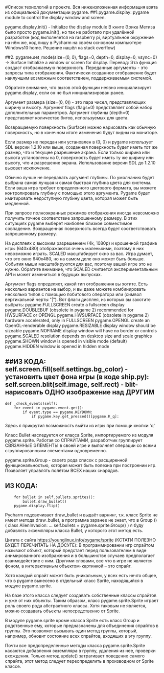#Список технологий в проекте.
Вся нижеизложенная информация взята из официальной документации pygame.
##1.pygame.display:
pygame module to control the display window and screen.

pygame.display.init() - Initialize the display module
В книге Эрика Метиза было просто pygame.init(), но так не работало при удалённой разработке 
(код выполняется на raspberry pi, виртуальное окружение на нём же, код пишу в Pycharm на своём 
основном компьютере Windows10 home. Решение нашёл на stack overflow)

##2. pygame.set_mode(size=(0, 0), flags=0, depth=0, display=0, vsync=0) -> Surface
Initialize a window or screen for display. Перевод:
Эта функция создаст отображаемую поверхность. Переданные аргументы - это запросы типа отображения. Фактически созданное отображение будет наилучшим возможным соответствием, поддерживаемым системой.

Обратите внимание, что вызов этой функции неявно инициализирует pygame.display, если он не был инициализирован ранее.

Аргумент размера (size=(0, 0)) - это пара чисел, представляющих ширину и высоту. 
Аргумент flags (flags=0) представляет собой набор дополнительных параметров. 
Аргумент глубины (depth=0) представляет количество битов, используемых для цвета.

Возвращаемую поверхность (Surface) можно нарисовать как обычную поверхность, но в конечном итоге изменения будут видны на мониторе.

Если размер не передан или установлен в (0, 0) и pygame использует SDL версии 1.2.10 или выше, созданная поверхность будет иметь тот же размер, что и текущее разрешение экрана. Если только ширина или высота установлены на 0, поверхность будет иметь ту же ширину или высоту, что и разрешение экрана. Использование версии SDL до 1.2.10 вызовет исключение.

Обычно лучше не передавать аргумент глубины. По умолчанию будет выбрана самая лучшая и самая быстрая глубина цвета для системы. Если ваша игра требует определенного цветового формата, вы можете контролировать глубину с помощью этого аргумента. Pygame будет имитировать недоступную глубину цвета, которая может быть медленной.

При запросе полноэкранных режимов отображения иногда невозможно получить точное соответствие запрошенному размеру. В этих ситуациях pygame выберет наиболее близкое совместимое совпадение. Возвращенная поверхность всегда будет соответствовать запрошенному размеру.

На дисплеях с высоким разрешением (4k, 1080p) и крошечной графике игры (640x480) отображаются очень маленькими, поэтому в них невозможно играть. SCALED масштабирует окно за вас. Игра думает, что это окно 640x480, но на самом деле оно может быть больше. События мыши масштабируются для вас, поэтому вашей игре это не нужно. Обратите внимание, что SCALED считается экспериментальным API и может измениться в будущих выпусках.

Аргумент flags определяет, какой тип отображения вы хотите. Есть несколько вариантов на выбор, и вы даже можете комбинировать несколько типов с помощью побитового оператора или (символ вертикальной черты "|"). Вот флаги дисплея, из которых вы захотите выбрать:
pygame.FULLSCREEN    create a fullscreen display
pygame.DOUBLEBUF     (obsolete in pygame 2) recommended for HWSURFACE or OPENGL
pygame.HWSURFACE     (obsolete in pygame 2) hardware accelerated, only in FULLSCREEN
pygame.OPENGL        create an OpenGL-renderable display
pygame.RESIZABLE     display window should be sizeable
pygame.NOFRAME       display window will have no border or controls
pygame.SCALED        resolution depends on desktop size and scale graphics
pygame.SHOWN         window is opened in visible mode (default)
pygame.HIDDEN        window is opened in hidden mode

##ИЗ КОДА:
self.screen.fill(self.settings.bg_color) - установить цвет фона игры
(в коде ship.py):
self.screen.blit(self.image, self.rect) - blit- нарисовать ОДНО изображение над ДРУГИМ
--------------------------------------------------------------------------------------------
    def _check_events(self):
        for event in pygame.event.get():
            if event.type == pygame.KEYDOWN:
                if pygame.key.get_pressed()[pygame.K_q]:
Здесь я прикрутил возможность выйти из игры при помощи кнопки 'q'

Класс Bullet наследуется от класса Sprite, импортируемого из модуля pygame.sprite.
Работая со СПРАЙТАМИ, разработчик группирует СВЯЗАННЫЕ ЭЛЕМЕНТЫ в своей игре и выполняет операции
со всеми сгруппированными элементами одновременно.

pygame.sprite.Group - своего рода список с расщиренной функциональностью, которая может быть полезна при построении игр.
Позволяет управлять полётом ВСЕХ наших снарядов.

## ИЗ КОДА:
        for bullet in self.bullets.sprites():
            bullet.draw_bullet()
        pygame.display.flip()
Pycharm подсвечивает draw_bullet и выдаёт варнинг, т.к. класс Sprite не имеет метода draw_bullet, а программа заранее не знает, 
что в Group () (
class AlienInvasion:
    ...
     self.bullets = pygame.sprite.Group()
)
я буду добавлять экземпляры класса Bullet, у которого этот метод есть.

Цитата с сайта https://younglinux.info/pygame/sprite (КСТАТИ ПОЛЕЗНО БУДЕТ ПЕРЕЧИТАТЬ НА ДОСУГЕ): 
В программировании игр спрайтом называют объект, который предстает перед пользователем в виде анимированного изображения и в большинстве случаев предполагает взаимодействие с ним. Другими словами, все что в игре не является фоном, а интерактивным объектом-картинкой – это спрайт.

Хотя каждый спрайт может быть уникальным, у всех есть нечто общее, что в pygame вынесено в отдельный класс Sprite, находящийся в модуле pygame.sprite.

На базе этого класса следует создавать собственные классы спрайтов и уже от них объекты. Таким образом, класс pygame.sprite.Sprite играет роль своего рода абстрактного класса. Хотя таковым не является, можно создавать объекты непосредственно от Sprite.

В модуле pygame.sprite кроме класса Sprite есть класс Group и родственные ему, которые предназначены для объединения спрайтов в группы. Это позволяет вызывать один метод группы, который, например, обновит состояние всех спрайтов, входящих в эту группу.

Почти все предопределенные методы класса pygame.sprite.Sprite касаются добавления экземпляра в группу, удаления из нее, проверки вхождения. Только метод update() затрагивает поведение самого спрайта, этот метод следует переопределить в производном от Sprite классе.